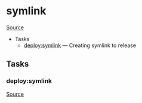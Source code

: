 <!-- DO NOT EDIT THIS FILE! -->
<!-- Instead edit recipe/deploy/symlink.php -->
<!-- Then run bin/docgen -->

# symlink

[Source](/recipe/deploy/symlink.php)



* Tasks
  * [deploy:symlink](#deploysymlink) — Creating symlink to release


## Tasks
### deploy:symlink
[Source](https://github.com/deployphp/deployer/search?q=%22deploy%3Asymlink%22+in%3Afile+language%3Aphp+path%3Arecipe%2Fdeploy+filename%3Asymlink.php)




